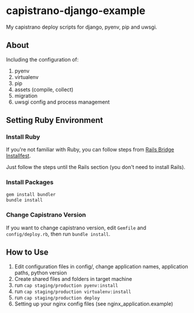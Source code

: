 # capistrano-django-example

My capistrano deploy scripts for django, pyenv, pip and uwsgi.

## About
Including the configuration of:

1. pyenv
2. virtualenv
3. pip
4. assets (compile, collect)
5. migration
6. uwsgi config and process management

## Setting Ruby Environment

### Install Ruby

If you're not familiar with Ruby, you can follow steps from [Rails Bridge Installfest](http://docs.railsbridge.org/installfest/).

Just follow the steps until the Rails section (you don't need to install Rails).

### Install Packages

```bash
gem install bundler
bundle install
```

### Change Capistrano Version

If you want to change capistrano version, edit `Gemfile` and `config/deploy.rb`, then run `bundle install`.

## How to Use

1. Edit configuration files in config/, change application names, application paths, python version
2. Create shared files and folders in target machine
3. run `cap staging/production pyenv:install`
4. run `cap staging/production virtualenv:install`
5. run `cap staging/production deploy`
6. Setting up your nginx config files (see nginx\_application.example)

